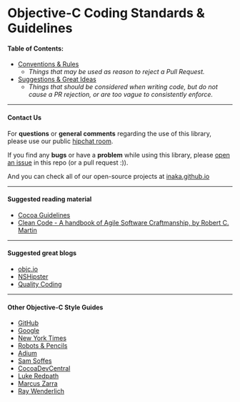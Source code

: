 Objective-C Coding Standards & Guidelines
=========================================

#### Table of Contents:
* [Conventions & Rules](rules.md) 
  * *Things that may be used as reason to reject a Pull Request.*
* [Suggestions & Great Ideas](suggestions.md)
  * *Things that should be considered when writing code, but do not cause a PR rejection, or are too vague to consistently enforce.*

***

#### Contact Us
For **questions** or **general comments** regarding the use of this library, please use our public [hipchat room](https://www.hipchat.com/gpBpW3SsT).

If you find any **bugs** or have a **problem** while using this library, please [open an issue](https://github.com/inaka/ios_guidelines/issues/new) in this repo (or a pull request :)).

And you can check all of our open-source projects at [inaka.github.io](http://inaka.github.io)

***

#### Suggested reading material
* [Cocoa Guidelines](https://developer.apple.com/library/mac/documentation/Cocoa/Conceptual/CodingGuidelines/CodingGuidelines.html)
* [Clean Code - A handbook of Agile Software Craftmanship, by Robert C. Martin](https://www.ufm.edu/images/0/04/Clean_Code.pdf)

***

#### Suggested great blogs
* [objc.io](http://www.objc.io/)
* [NSHipster](http://nshipster.com/)
* [Quality Coding](http://qualitycoding.org/)

***

#### Other Objective-C Style Guides
* [GitHub](https://github.com/github/objective-c-conventions)
* [Google](http://google-styleguide.googlecode.com/svn/trunk/objcguide.xml)
* [New York Times](https://github.com/NYTimes/objective-c-style-guide)
* [Robots & Pencils](https://github.com/RobotsAndPencils/objective-c-style-guide)
* [Adium](https://trac.adium.im/wiki/CodingStyle)
* [Sam Soffes](https://gist.github.com/soffes/812796)
* [CocoaDevCentral](http://cocoadevcentral.com/articles/000082.php)
* [Luke Redpath](http://lukeredpath.co.uk/blog/my-objective-c-style-guide.html)
* [Marcus Zarra](http://www.cimgf.com/zds-code-style-guide/)
* [Ray Wenderlich](https://raw.githubusercontent.com/raywenderlich/objective-c-style-guide)